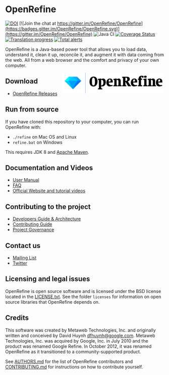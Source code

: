 # OpenRefine
[![DOI](https://zenodo.org/badge/6220644.svg)](https://zenodo.org/badge/latestdoi/6220644)
[![Join the chat at https://gitter.im/OpenRefine/OpenRefine](https://badges.gitter.im/OpenRefine/OpenRefine.svg)](https://gitter.im/OpenRefine/OpenRefine) ![Java CI](https://github.com/OpenRefine/OpenRefine/workflows/Java%20CI/badge.svg) [![Coverage Status](https://coveralls.io/repos/github/OpenRefine/OpenRefine/badge.svg?branch=master)](https://coveralls.io/github/OpenRefine/OpenRefine?branch=master) [![Translation progress](https://hosted.weblate.org/widgets/openrefine/-/svg-badge.svg)](https://hosted.weblate.org/engage/openrefine/?utm_source=widget) [![Total alerts](https://img.shields.io/lgtm/alerts/g/OpenRefine/OpenRefine.svg?logo=lgtm&logoWidth=18)](https://lgtm.com/projects/g/OpenRefine/OpenRefine/alerts/)

OpenRefine is a Java-based power tool that allows you to load data, understand it,
clean it up, reconcile it, and augment it with data coming from
the web. All from a web browser and the comfort and privacy of your own computer.

[<img src="https://github.com/OpenRefine/OpenRefine/blob/master/graphics/icon/open-refine-320px.png" align="right">](http://openrefine.org)

Download
-----------------------
* [OpenRefine Releases](https://github.com/OpenRefine/OpenRefine/releases)

Run from source
------------------
If you have cloned this repository to your computer, you can run OpenRefine with:
* `./refine` on Mac OS and Linux
* `refine.bat` on Windows

This requires JDK 8 and [Apache Maven](https://maven.apache.org/).

Documentation and Videos
-------------------------
* [User Manual](https://docs.openrefine.org)
* [FAQ](https://github.com/OpenRefine/OpenRefine/wiki/FAQ)
* [Official Website and tutorial videos](http://openrefine.org)

Contributing to the project
---------------------------
* [Developers Guide & Architecture](https://github.com/OpenRefine/OpenRefine/wiki/Documentation-For-Developers)
* [Contributing Guide](https://github.com/OpenRefine/OpenRefine/blob/master/CONTRIBUTING.md)
* [Project Governance](https://github.com/OpenRefine/OpenRefine/blob/master/GOVERNANCE.md)

Contact us
----------
* [Mailing List](https://groups.google.com/forum/#!forum/openrefine)
* [Twitter](http://www.twitter.com/openrefine)

Licensing and legal issues
--------------------------
OpenRefine is open source software and is licensed under the BSD license
located in the [LICENSE.txt](LICENSE.txt). See the folder `licenses` for information on open source
libraries that OpenRefine depends on.

Credits
-------
This software was created by Metaweb Technologies, Inc. and originally written
and conceived by David Huynh <dfhuynh@google.com>. Metaweb Technologies, Inc.
was acquired by Google, Inc. in July 2010 and the product was renamed Google Refine.
In October 2012, it was renamed OpenRefine as it transitioned to a 
community-supported product.

See [AUTHORS.md](./AUTHORS.md) for the list of OpenRefine contributors and [CONTRIBUTING.md](./CONTRIBUTING.md) for instructions on how to contribute yourself.
